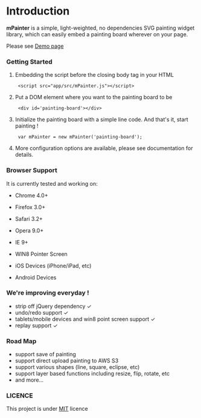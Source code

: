 Introduction
========

**mPainter** is a simple, light-weighted, no dependencies SVG painting widget library, which can easily embed a painting board wherever on your page.

Please see [Demo page]


### Getting Started

1. Embedding the script before the closing body tag in your HTML

        <script src="app/src/mPainter.js"></script>

2. Put a DOM element where you want to the painting board to be

        <div id='painting-board'></div>

3. Initialize the painting board with a simple line code. And that's it, start painting !

        var mPainter = new mPainter('painting-board');

4. More configuration options are available, please see documentation for details.


### Browser Support

It is currently tested and working on:

- Chrome 4.0+

- Firefox 3.0+

- Safari 3.2+

- Opera 9.0+

- IE 9+

- WIN8 Pointer Screen

- iOS Devices (iPhone/iPad, etc)

- Android Devices


### We're improving everyday !

* strip off jQuery dependency ✓
* undo/redo support ✓
* tablets/mobile devices and win8 point screen support ✓
* replay support ✓

### Road Map

* support save of painting
* support direct upload painting to AWS S3
* support various shapes (line, square, eclipse, etc)
* support layer based functions including resize, flip, rotate, etc
* and more...

### LICENCE

This project is under [MIT] licence

[Demo page]: http://paint.tantanguanguan.com
[MIT]: http://en.wikipedia.org/wiki/MIT_License
